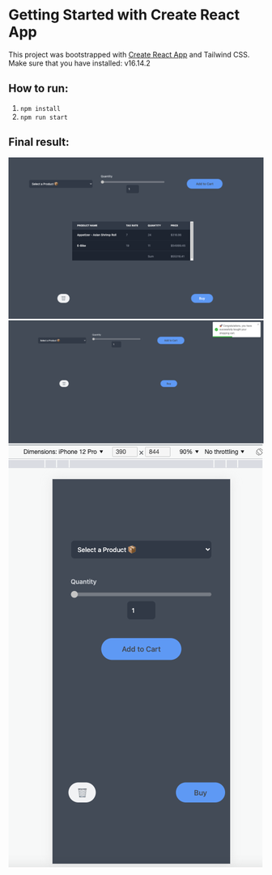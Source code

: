 # Getting Started with Create React App

This project was bootstrapped with [Create React App](https://github.com/facebook/create-react-app) and Tailwind CSS.
Make sure that you have installed: v16.14.2

## How to run:

1. `npm install`
2. `npm run start`

## Final result:

![Desktop](/src/images/desktop_2.png)
![Desktop with notification](/src/images/desktop_1.png)
![Mobile version](/src/images/mobile.png)
